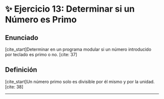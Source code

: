 # ✨ Ejercicio 13: Determinar si un Número es Primo

## Enunciado

[cite_start]Determinar en un programa modular si un número introducido por teclado es primo o no. [cite: 37]

## Definición

[cite_start]Un número primo solo es divisible por él mismo y por la unidad. [cite: 38]

---